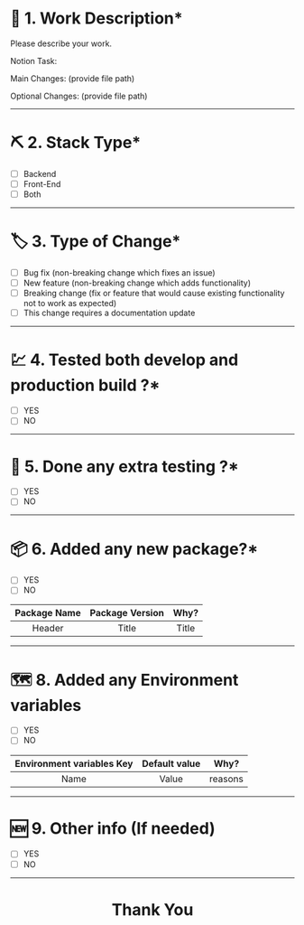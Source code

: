 # 📜 1. Work Description\*

Please describe your work.

Notion Task:

Main Changes: (provide file path)

Optional Changes: (provide file path)

---

# ⛏️ 2. Stack Type\*

- [ ] Backend
- [ ] Front-End
- [ ] Both

---

# 🏷️ 3. Type of Change\*

- [ ] Bug fix (non-breaking change which fixes an issue)
- [ ] New feature (non-breaking change which adds functionality)
- [ ] Breaking change (fix or feature that would cause existing functionality not to work as expected)
- [ ] This change requires a documentation update

---

# 💹 4. Tested both develop and production build ?\*

- [ ] YES
- [ ] NO

---

# 🧪 5. Done any extra testing ?\*

- [ ] YES
- [ ] NO

---

# 📦 6. Added any new package?\*

- [ ] YES
- [ ] NO

| Package Name | Package Version | Why?  |
| :----------: | :-------------: | :---: |
|    Header    |      Title      | Title |

---

# 🗺️ 8. Added any Environment variables

- [ ] YES
- [ ] NO

| Environment variables Key | Default value |  Why?   |
| :-----------------------: | :-----------: | :-----: |
|           Name            |     Value     | reasons |

---

# 🆕 9. Other info (If needed)

- [ ] YES
- [ ] NO

---

<h1 align="center">
  Thank You
</h1>
